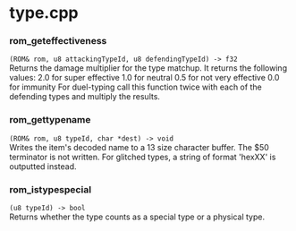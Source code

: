 # type.cpp
### rom_geteffectiveness
`(ROM& rom, u8 attackingTypeId, u8 defendingTypeId) -> f32`  
Returns the damage multiplier for the type matchup. It returns the following values: 2.0 for super effective 1.0 for neutral 0.5 for not very effective 0.0 for immunity
For duel-typing call this function twice with each of the defending types and multiply the results.
### rom_gettypename
`(ROM& rom, u8 typeId, char *dest) -> void`  
Writes the item's decoded name to a 13 size character buffer. The $50 terminator is not written. For glitched types, a string of format 'hexXX' is outputted instead.
### rom_istypespecial
`(u8 typeId) -> bool`  
Returns whether the type counts as a special type or a physical type.
